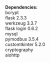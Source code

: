 **Dependencies:**                                          
bcrypt                                          
flask 2.3.3                                          
werkzeug 3.3.7                                          
flask login 0.6.2                                          
mysql                                          
pymodbus 3.5.4                                         
customtkinter 5.2.0                                         
cryptography                                                                                  
aiohttp                                         
